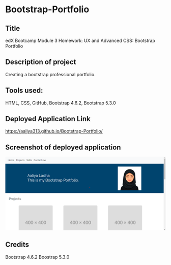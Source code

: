 # Bootstrap-Portfolio

## Title
edX Bootcamp Module 3 Homework: UX and Advanced CSS: Bootstrap Portfolio

## Description of project
Creating a bootstrap professional portfolio.

## Tools used:
HTML,
CSS,
GitHub,
Bootstrap 4.6.2,
Bootstrap 5.3.0

## Deployed Application Link
https://aaliya313.github.io/Bootstrap-Portfolio/

## Screenshot of deployed application 
![Screenshot of Bootstrap portfolio](./images/ScreenshotModule3hwk.png)


## Credits 
Bootstrap 4.6.2
Boostrap 5.3.0